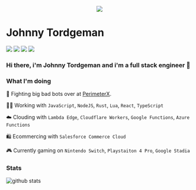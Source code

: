 <p align="center">
  <img src="https://media.giphy.com/media/xULW8DIleKy1iKLZrq/giphy.gif">
</p>

# Johnny Tordgeman 

[![](https://img.shields.io/badge/LinkedIn-jtordgeman-blue)](https://www.linkedin.com/in/jtordgeman/)
[![](https://img.shields.io/badge/Twitter-%40FullStackJ-red)](https://twitter.com/FullStackJ)
[![](https://img.shields.io/badge/dev.to-pxjohnny-orange)](https://dev.to/pxjohnny)
[![](https://img.shields.io/badge/Medium-%40fsjohnny-brightgreen)](https://medium.com/@fsjohnny)

### Hi there, i'm Johnny Tordgeman and i'm a full stack engineer 👋

### What I'm doing

🤖 Fighting big bad bots over at [PerimeterX](https://www.perimeterx.com). <p/>
👨‍💻 Working with `JavaScript`, `NodeJS`, `Rust`, `Lua`, `React`, `TypeScript`<p/>
☁️ Clouding with `Lambda Edge`, `Cloudflare Workers`, `Google Functions`, `Azure Functions`<p/>
🛍️ Ecommercing with `Salesforce Commerce Cloud`<p/>
🎮 Currently gaming on `Nintendo Switch`, `Playstaiton 4 Pro`, `Google Stadia`

### Stats

![github stats](https://github-readme-stats.vercel.app/api?username=jtordgeman&show_icons=true)
